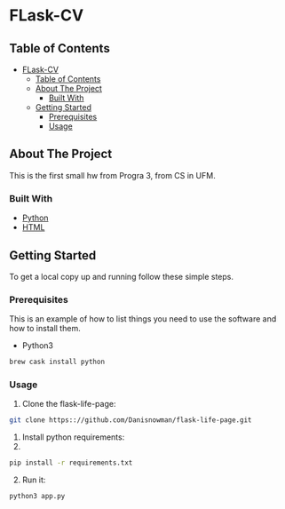 
# FLask-CV 
<!-- TABLE OF CONTENTS -->
## Table of Contents

- [FLask-CV](#flask-cv)
  - [Table of Contents](#table-of-contents)
  - [About The Project](#about-the-project)
    - [Built With](#built-with)
  - [Getting Started](#getting-started)
    - [Prerequisites](#prerequisites)
    - [Usage](#usage)



<!-- ABOUT THE PROJECT -->
## About The Project


This is the first small hw from Progra 3, from CS in UFM.


### Built With

* [Python](https://python.org)
* [HTML](https://www.w3schools.com/html/html_intro.asp)



<!-- GETTING STARTED -->
## Getting Started

To get a local copy up and running follow these simple steps.

### Prerequisites

This is an example of how to list things you need to use the software and how to install them.
* Python3
  
```bash
brew cask install python
```

### Usage
 
1. Clone the flask-life-page:
   
```sh
git clone https:://github.com/Danisnowman/flask-life-page.git
```
1. Install python requirements:
2. 
```sh
pip install -r requirements.txt
```

2. Run it:
```sh
python3 app.py
```